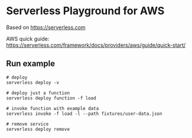 # Serverless Playground for AWS

Based on https://serverless.com

AWS quick guide: https://serverless.com/framework/docs/providers/aws/guide/quick-start/

## Run example
```
# deploy
serverless deploy -v

# deploy just a function
serverless deploy function -f load

# invoke function with example data
serverless invoke -f load -l --path fixtures/user-data.json

# remove service
serverless deploy remove
```
